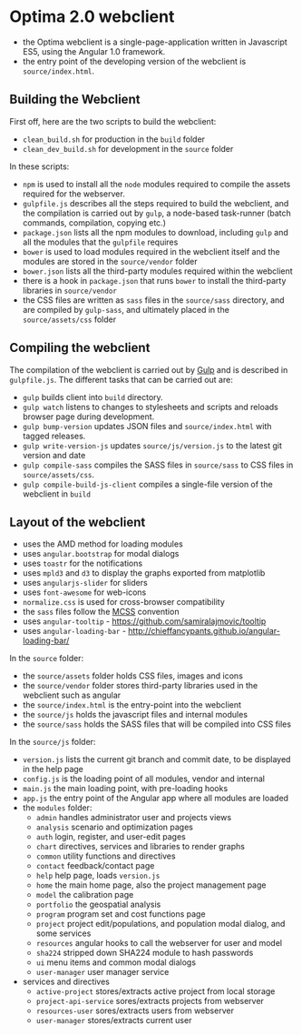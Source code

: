 
# Optima 2.0 webclient

- the Optima webclient is a single-page-application written in 
  Javascript ES5, using the Angular 1.0 framework.
- the entry point of the developing version of the webclient is `source/index.html`. 

## Building the Webclient

First off, here are the two scripts to build the webclient:

- `clean_build.sh` for production in the `build` folder
- `clean_dev_build.sh` for development in the `source` folder

In these scripts:
 
- `npm` is used to install all the `node` modules
required to compile the assets required for the webserver.  
- `gulpfile.js` describes all the steps required to build the
  webclient, and the compilation is carried out by `gulp`, a node-based
  task-runner (batch commands, compilation, copying etc.)
- `package.json` lists all the npm modules to download, including
  `gulp` and all the modules that the `gulpfile` requires
- `bower` is used to load modules required in the webclient itself
  and the modules are stored in the `source/vendor` folder
- `bower.json` lists all the third-party modules required
  within the webclient
- there is a hook in `package.json` that runs `bower` to install
  the third-party libraries in `source/vendor`
- the CSS files are written as `sass` files in the `source/sass`
  directory, and are compiled by `gulp-sass`, and
  ultimately placed in the `source/assets/css` folder

## Compiling the webclient

The compilation of the webclient is carried out by [Gulp](http://gulpjs.com/) and is 
described in `gulpfile.js`. The different tasks that can be carried out are:
 
- `gulp` builds client into `build` directory.
- `gulp watch` listens to changes to stylesheets and scripts and reloads browser page during development.
- `gulp bump-version` updates JSON files and `source/index.html` with tagged releases.
- `gulp write-version-js` updates `source/js/version.js` to the latest git version and date
- `gulp compile-sass` compiles the SASS files in `source/sass` to CSS files in `source/assets/css`.
- `gulp compile-build-js-client` compiles a single-file version of the webclient in `build`

## Layout of the webclient

- uses the AMD method for loading modules
- uses `angular.bootstrap` for modal dialogs
- uses `toastr` for the notifications
- uses `mpld3` and `d3` to display the graphs exported from matplotlib
- uses `angularjs-slider` for sliders
- uses `font-awesome` for web-icons
- `normalize.css` is used for cross-browser compatibility
- the `sass` files follow the [MCSS](http://operatino.github.io/MCSS/en/) convention
- uses `angular-tooltip` - https://github.com/samiralajmovic/tooltip
- uses `angular-loading-bar` - http://chieffancypants.github.io/angular-loading-bar/

In the `source` folder:

- the `source/assets` folder holds CSS files, images and icons
- the `source/vendor` folder stores third-party libraries used in the webclient such as angular
- the `source/index.html` is the entry-point into the webclient
- the `source/js` holds the javascript files and internal modules
- the `source/sass` holds the SASS files that will be compiled into CSS files

In the `source/js` folder:

- `version.js` lists the current git branch and commit date, to be displayed in the help page
- `config.js` is the loading point of all modules, vendor and internal
- `main.js` the main loading point, with pre-loading hooks
- `app.js` the entry point of the Angular app where all modules are loaded
- the `modules` folder:
    - `admin` handles administrator user and projects views
    - `analysis` scenario and optimization pages
    - `auth` login, register, and user-edit pages
    - `chart` directives, services and libraries to render graphs
    - `common` utility functions and directives
    - `contact` feedback/contact page
    - `help` help page, loads `version.js`
    - `home` the main home page, also the project management page
    - `model` the calibration page
    - `portfolio` the geospatial analysis
    - `program` program set and cost functions page
    - `project` project edit/populations, and population modal dialog, and some services
    - `resources` angular hooks to call the webserver for user and model
    - `sha224` stripped down SHA224 module to hash passwords
    - `ui` menu items and common modal dialogs
    - `user-manager` user manager service
- services and directives
    - `active-project` stores/extracts active project from local storage
    - `project-api-service` sores/extracts projects from webserver
    - `resources-user` sores/extracts users from webserver
    - `user-manager` stores/extracts current user






